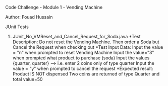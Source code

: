 Code Challenge - Module 1 - Vending Machine

Author: Fouad Hussain

JUnit Tests

1. JUnit_No_VMReset_and_Cancel_Request_for_Soda.java
*Test Description: 
Do not reset the Vending Machine. 
Then order a Soda but Cancel the Request when checking out
*Test Input Data:
Input the value = "n" when prompted to reset Vending Machine
Input the value="3" when prompted what product to purchase (soda)
Input the values {quarter, quarter} --> i.e. enter 2 coins only of type quarter
Input the value = "y" when prompted to cancel the request
*Expected result:
Product IS NOT dispensed
Two coins are returned of type Quarter and total value=50

